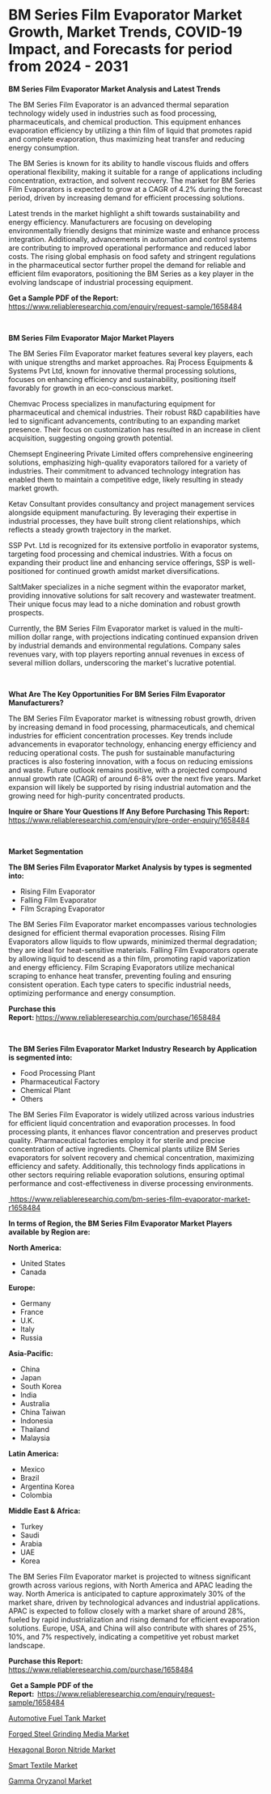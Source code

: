 <p><h1>BM Series Film Evaporator Market Growth, Market Trends, COVID-19 Impact, and Forecasts for period from 2024 - 2031</h1></p><p><strong>BM Series Film Evaporator Market Analysis and Latest Trends</strong></p>
<p><p>The BM Series Film Evaporator is an advanced thermal separation technology widely used in industries such as food processing, pharmaceuticals, and chemical production. This equipment enhances evaporation efficiency by utilizing a thin film of liquid that promotes rapid and complete evaporation, thus maximizing heat transfer and reducing energy consumption. </p><p>The BM Series is known for its ability to handle viscous fluids and offers operational flexibility, making it suitable for a range of applications including concentration, extraction, and solvent recovery. The market for BM Series Film Evaporators is expected to grow at a CAGR of 4.2% during the forecast period, driven by increasing demand for efficient processing solutions.</p><p>Latest trends in the market highlight a shift towards sustainability and energy efficiency. Manufacturers are focusing on developing environmentally friendly designs that minimize waste and enhance process integration. Additionally, advancements in automation and control systems are contributing to improved operational performance and reduced labor costs. The rising global emphasis on food safety and stringent regulations in the pharmaceutical sector further propel the demand for reliable and efficient film evaporators, positioning the BM Series as a key player in the evolving landscape of industrial processing equipment.</p></p>
<p><strong>Get a Sample PDF of the Report:&nbsp;</strong> <a href="https://www.reliableresearchiq.com/enquiry/request-sample/1658484?utm_campaign=1159&utm_medium=2&utm_source=Github&utm_content=ia&utm_term=09122024&utm_id=bm-series-film-evaporator">https://www.reliableresearchiq.com/enquiry/request-sample/1658484</a></p>
<p>&nbsp;</p>
<p><strong>BM Series Film Evaporator Major Market Players</strong></p>
<p><p>The BM Series Film Evaporator market features several key players, each with unique strengths and market approaches. Raj Process Equipments & Systems Pvt Ltd, known for innovative thermal processing solutions, focuses on enhancing efficiency and sustainability, positioning itself favorably for growth in an eco-conscious market.</p><p>Chemvac Process specializes in manufacturing equipment for pharmaceutical and chemical industries. Their robust R&D capabilities have led to significant advancements, contributing to an expanding market presence. Their focus on customization has resulted in an increase in client acquisition, suggesting ongoing growth potential.</p><p>Chemsept Engineering Private Limited offers comprehensive engineering solutions, emphasizing high-quality evaporators tailored for a variety of industries. Their commitment to advanced technology integration has enabled them to maintain a competitive edge, likely resulting in steady market growth.</p><p>Ketav Consultant provides consultancy and project management services alongside equipment manufacturing. By leveraging their expertise in industrial processes, they have built strong client relationships, which reflects a steady growth trajectory in the market.</p><p>SSP Pvt. Ltd is recognized for its extensive portfolio in evaporator systems, targeting food processing and chemical industries. With a focus on expanding their product line and enhancing service offerings, SSP is well-positioned for continued growth amidst market diversifications.</p><p>SaltMaker specializes in a niche segment within the evaporator market, providing innovative solutions for salt recovery and wastewater treatment. Their unique focus may lead to a niche domination and robust growth prospects.</p><p>Currently, the BM Series Film Evaporator market is valued in the multi-million dollar range, with projections indicating continued expansion driven by industrial demands and environmental regulations. Company sales revenues vary, with top players reporting annual revenues in excess of several million dollars, underscoring the market's lucrative potential.</p></p>
<p>&nbsp;</p>
<p><strong>What Are The Key Opportunities For BM Series Film Evaporator Manufacturers?</strong></p>
<p><p>The BM Series Film Evaporator market is witnessing robust growth, driven by increasing demand in food processing, pharmaceuticals, and chemical industries for efficient concentration processes. Key trends include advancements in evaporator technology, enhancing energy efficiency and reducing operational costs. The push for sustainable manufacturing practices is also fostering innovation, with a focus on reducing emissions and waste. Future outlook remains positive, with a projected compound annual growth rate (CAGR) of around 6-8% over the next five years. Market expansion will likely be supported by rising industrial automation and the growing need for high-purity concentrated products.</p></p>
<p><strong>Inquire or Share Your Questions If Any Before Purchasing This Report:</strong> <a href="https://www.reliableresearchiq.com/enquiry/pre-order-enquiry/1658484?utm_campaign=1159&utm_medium=2&utm_source=Github&utm_content=ia&utm_term=09122024&utm_id=bm-series-film-evaporator">https://www.reliableresearchiq.com/enquiry/pre-order-enquiry/1658484</a></p>
<p>&nbsp;</p>
<p><strong>Market Segmentation</strong></p>
<p><strong>The BM Series Film Evaporator Market Analysis by types is segmented into:</strong></p>
<p><ul><li>Rising Film Evaporator</li><li>Falling Film Evaporator</li><li>Film Scraping Evaporator</li></ul></p>
<p><p>The BM Series Film Evaporator market encompasses various technologies designed for efficient thermal evaporation processes. Rising Film Evaporators allow liquids to flow upwards, minimized thermal degradation; they are ideal for heat-sensitive materials. Falling Film Evaporators operate by allowing liquid to descend as a thin film, promoting rapid vaporization and energy efficiency. Film Scraping Evaporators utilize mechanical scraping to enhance heat transfer, preventing fouling and ensuring consistent operation. Each type caters to specific industrial needs, optimizing performance and energy consumption.</p></p>
<p><strong>Purchase this Report:&nbsp;</strong><a href="https://www.reliableresearchiq.com/purchase/1658484?utm_campaign=1159&utm_medium=2&utm_source=Github&utm_content=ia&utm_term=09122024&utm_id=bm-series-film-evaporator">https://www.reliableresearchiq.com/purchase/1658484</a></p>
<p>&nbsp;</p>
<p><strong>The BM Series Film Evaporator Market Industry Research by Application is segmented into:</strong></p>
<p><ul><li>Food Processing Plant</li><li>Pharmaceutical Factory</li><li>Chemical Plant</li><li>Others</li></ul></p>
<p><p>The BM Series Film Evaporator is widely utilized across various industries for efficient liquid concentration and evaporation processes. In food processing plants, it enhances flavor concentration and preserves product quality. Pharmaceutical factories employ it for sterile and precise concentration of active ingredients. Chemical plants utilize BM Series evaporators for solvent recovery and chemical concentration, maximizing efficiency and safety. Additionally, this technology finds applications in other sectors requiring reliable evaporation solutions, ensuring optimal performance and cost-effectiveness in diverse processing environments.</p></p>
<p><a href="https://www.reliableresearchiq.com/bm-series-film-evaporator-market-r1658484?utm_campaign=1159&utm_medium=2&utm_source=Github&utm_content=ia&utm_term=09122024&utm_id=bm-series-film-evaporator">&nbsp;https://www.reliableresearchiq.com/bm-series-film-evaporator-market-r1658484</a></p>
<p><strong>In terms of Region, the BM Series Film Evaporator Market Players available by Region are:</strong></p>
<p>
    <p> <strong> North America: </strong>
        <ul>
            <li>United States</li>
            <li>Canada</li>
        </ul>
        </p> 
    <p> <strong> Europe: </strong>
        <ul>
            <li>Germany</li>
            <li>France</li>
            <li>U.K.</li>
            <li>Italy</li>
            <li>Russia</li>
        </ul>
        </p> 
    <p> <strong> Asia-Pacific: </strong>
        <ul>
            <li>China</li>
            <li>Japan</li>
            <li>South Korea</li>
            <li>India</li>
            <li>Australia</li>
            <li>China Taiwan</li>
            <li>Indonesia</li>
            <li>Thailand</li>
            <li>Malaysia</li>
        </ul>
        </p> 
    <p> <strong> Latin America: </strong>
        <ul>
            <li>Mexico</li>
            <li>Brazil</li>
            <li>Argentina Korea</li>
            <li>Colombia</li>
        </ul>
        </p> 
    <p> <strong> Middle East & Africa: </strong>
        <ul>
            <li>Turkey</li>
            <li>Saudi</li>
            <li>Arabia</li>
            <li>UAE</li>
            <li>Korea</li>
        </ul>
    </p>
    </p>
<p><p>The BM Series Film Evaporator market is projected to witness significant growth across various regions, with North America and APAC leading the way. North America is anticipated to capture approximately 30% of the market share, driven by technological advances and industrial applications. APAC is expected to follow closely with a market share of around 28%, fueled by rapid industrialization and rising demand for efficient evaporation solutions. Europe, USA, and China will also contribute with shares of 25%, 10%, and 7% respectively, indicating a competitive yet robust market landscape.</p></p>
<p><strong>Purchase this Report: </strong><a href="https://www.reliableresearchiq.com/purchase/1658484?utm_campaign=1159&utm_medium=2&utm_source=Github&utm_content=ia&utm_term=09122024&utm_id=bm-series-film-evaporator">https://www.reliableresearchiq.com/purchase/1658484</a></p>
<p>&nbsp;<strong>Get a Sample PDF of the Report:&nbsp;&nbsp;</strong><a href="https://www.reliableresearchiq.com/enquiry/request-sample/1658484?utm_campaign=1159&utm_medium=2&utm_source=Github&utm_content=ia&utm_term=09122024&utm_id=bm-series-film-evaporator">https://www.reliableresearchiq.com/enquiry/request-sample/1658484</a></p>
<p><strong></strong></p>
<p><p><a href="https://www.linkedin.com/pulse/th-score-market-0ptye?utm_campaign=1159&utm_medium=2&utm_source=Github&utm_content=ia&utm_term=09122024&utm_id=bm-series-film-evaporator">Automotive Fuel Tank Market</a></p><p><a href="https://www.linkedin.com/pulse/th-score-market-0ptye?utm_campaign=1159&utm_medium=2&utm_source=Github&utm_content=ia&utm_term=09122024&utm_id=bm-series-film-evaporator">Forged Steel Grinding Media Market</a></p><p><a href="https://www.linkedin.com/pulse/th-score-market-0ptye?utm_campaign=1159&utm_medium=2&utm_source=Github&utm_content=ia&utm_term=09122024&utm_id=bm-series-film-evaporator">Hexagonal Boron Nitride Market</a></p><p><a href="https://www.linkedin.com/pulse/th-score-market-0ptye?utm_campaign=1159&utm_medium=2&utm_source=Github&utm_content=ia&utm_term=09122024&utm_id=bm-series-film-evaporator">Smart Textile Market</a></p><p><a href="https://www.linkedin.com/pulse/th-score-market-0ptye?utm_campaign=1159&utm_medium=2&utm_source=Github&utm_content=ia&utm_term=09122024&utm_id=bm-series-film-evaporator">Gamma Oryzanol Market</a></p></p>